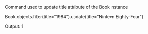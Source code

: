 Command used to update title attribute of the Book instance

Book.objects.filter(title="1984").update(title="Ninteen Eighty-Four")

Output: 1